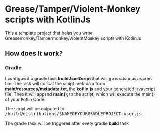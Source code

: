 # Grease/Tamper/Violent-Monkey scripts with KotlinJs

This a template project that helps you write Greasemonkey/Tampermonkey/ViolentMonkey scripts with KotlinJs

## How does it work?

### Gradle
I configured a gradle task **buildUserScript** that will generate a userscript file.
The task will concat the script metadata from **main/resources/metadata.txt**, the **kotlin.js** and your generated javascript file. 
Then it will append **main();** to the script, which will execute the main() of your Kotlin Code.

The script will be outputed to <kbd>/build/distributions/$NAMEOFYOURGRADLEPROJECT.user.js</kbd>

The gradle task will be triggered after every gradle **build** task
